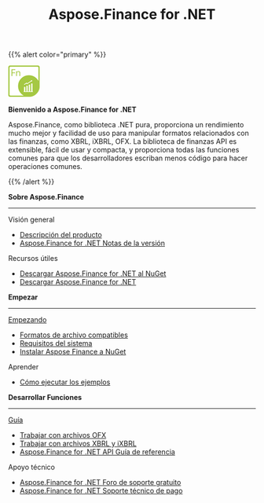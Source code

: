 ﻿---
title: Aspose.Finance for .NET
linktitle: Aspose.Finance for .NET
keywords: finance,xbrl,ixbrl,ofx,.net,dotnet,C#
description: Proporciona mucho mejor rendimiento y facilidad de uso para manipular formatos relacionados con las finanzas, como XBRL, iXBRL, OFX usando C#
type: docs
weight: 10
url: /es/net/
is_root: true
aliases:
  - /net/working-with-aspose-finance/
---
{{% alert color="primary" %}}

<img src="home_1.png" style="width:64px;height:64px;" alt="Aspose.Finance for .NET Product Logo" />

**Bienvenido a Aspose.Finance for .NET**

Aspose.Finance, como biblioteca .NET pura, proporciona un rendimiento mucho mejor y facilidad de uso para manipular formatos relacionados con las finanzas, como XBRL, iXBRL, OFX. La biblioteca de finanzas API es extensible, fácil de usar y compacta, y proporciona todas las funciones comunes para que los desarrolladores escriban menos código para hacer operaciones comunes.

{{% /alert %}}

<div class="row">
	<div class="col-md-4">
		<p><b>Sobre Aspose.Finance</b></p>
			<hr><p>Visión general</p></hr>
			<ul>
				<li><a href="/finance/es/net/product-overview/">Descripción del producto</a></li>
			  <li><a href="https://releases.aspose.com/es/finance/net/release-notes/">Aspose.Finance for .NET Notas de la versión</a></li>
			</ul>            
	        <p>Recursos útiles</p>
			<ul>
				<li><a href="https://www.nuget.org/packages/Aspose.Finance/">Descargar Aspose.Finance for .NET al NuGet</a></li>
				<li><a href="https://downloads.aspose.com/finance/net">Descargar Aspose.Finance for .NET</a></li>
			</ul>
	</div>
	<div class="col-md-4">
		<p><b>Empezar</b></p>
			<hr><p><a href="/finance/es/net/getting-started/">Empezando</a></p></hr>
			<ul>
				<li><a href="/finance/es/net/supported-file-formats/">Formatos de archivo compatibles</a></li>
				<li><a href="/finance/es/net/system-requirements/">Requisitos del sistema</a></li>
				<li><a href="/finance/es/net/installation/">Instalar Aspose Finance a NuGet</a></li>
			</ul>
			<p>Aprender</p>
			<ul>
				<li><a href="/finance/es/net/how-to-run-the-examples/">Cómo ejecutar los ejemplos</a></li>
			</ul>
	</div>
	<div class="col-md-4">
		<p><b>Desarrollar Funciones</b></p>
			<hr><p><a href="/finance/es/net/developer-guide/">Guía</a></p></hr>
			<ul>
				<li><a href="/finance/es/net/working-with-ofx-files/">Trabajar con archivos OFX</a></li>
				<li><a href="/finance/es/net/working-with-xbrl-and-ixbrl-files/">Trabajar con archivos XBRL y iXBRL</a></li>
				<li><a href="https://reference.aspose.com/finance/net">Aspose.Finance for .NET API Guía de referencia</a></li>
			</ul>
			<p>Apoyo técnico</p>
			<ul>
				<li><a href="https://forum.aspose.com/c/finance/43">Aspose.Finance for .NET Foro de soporte gratuito</a></li>
				<li><a href="https://helpdesk.aspose.com/">Aspose.Finance for .NET Soporte técnico de pago</a></li>
			</ul>
	</div>
</div>
